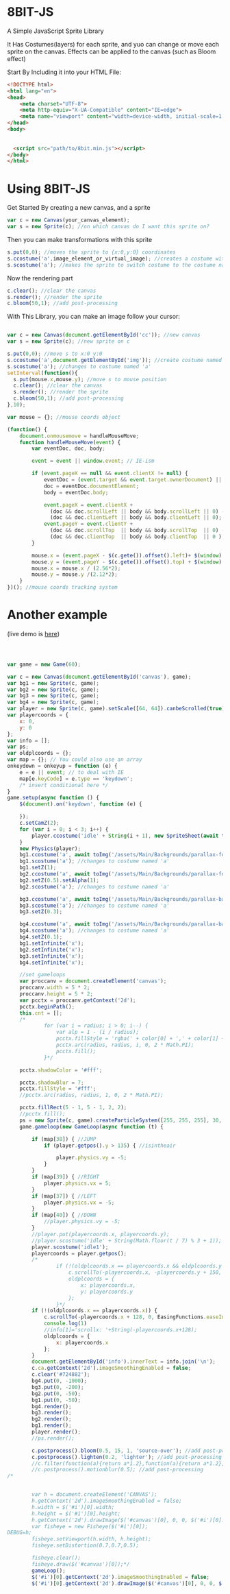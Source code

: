 # 8BIT-JS
A Simple JavaScript Sprite Library

It Has Costumes(layers) for each sprite, and yuo can change or move each sprite on the canvas.
Effects can be applied to the canvas (such as Bloom effect)

Start By Including it into your HTML File:
```html
<!DOCTYPE html>
<html lang="en">
<head>
    <meta charset="UTF-8">
    <meta http-equiv="X-UA-Compatible" content="IE=edge">
    <meta name="viewport" content="width=device-width, initial-scale=1.0">
</head>
<body>
    
  
  <script src="path/to/8bit.min.js"></script>
</body>
</html>
```

<h1>Using 8BIT-JS</h1>

Get Started By creating a new canvas, and a sprite

```js
var c = new Canvas(your_canvas_element);
var s = new Sprite(c); //on which canvas do I want this sprite on?
```
Then you can make transformations with this sprite

```js
s.put(0,0); //moves the sprite to {x:0,y:0} coordinates
s.ccostume('a',image_element_or_virtual_image); //creates a costume with the name 'a' for sprite s with image_element_or_virtual_image as image
s.scostume('a'); //makes the sprite to switch costume to the costume named 'a'
```

Now the rendering part

```js
c.clear(); //clear the canvas
s.render(); //render the sprite
c.bloom(50,1); //add post-processing
```

With This Library, you can make an image follow your cursor:

```js

var c = new Canvas(document.getElementById('cc')); //new canvas
var s = new Sprite(c); //new sprite on c

s.put(0,0); //move s to x:0 y:0
s.ccostume('a',document.getElementById('img')); //create costume named 'a' for s with '#img' (html selector) for image
s.scostume('a'); //changes to costume named 'a'
setInterval(function(){
  s.put(mouse.x,mouse.y); //move s to mouse position
  c.clear(); //clear the canvas
  s.render(); //render the sprite
  c.bloom(50,1); //add post-processing
},10);

var mouse = {}; //mouse coords object

(function() {
    document.onmousemove = handleMouseMove;
    function handleMouseMove(event) {
        var eventDoc, doc, body;

        event = event || window.event; // IE-ism

        if (event.pageX == null && event.clientX != null) {
            eventDoc = (event.target && event.target.ownerDocument) || document;
            doc = eventDoc.documentElement;
            body = eventDoc.body;

            event.pageX = event.clientX +
              (doc && doc.scrollLeft || body && body.scrollLeft || 0) -
              (doc && doc.clientLeft || body && body.clientLeft || 0);
            event.pageY = event.clientY +
              (doc && doc.scrollTop  || body && body.scrollTop  || 0) -
              (doc && doc.clientTop  || body && body.clientTop  || 0 );
        }

        mouse.x = (event.pageX - $(c.gete()).offset().left)+ $(window).scrollLeft();
        mouse.y = (event.pageY - $(c.gete()).offset().top) + $(window).scrollTop();
        mouse.x = mouse.x / (2.56*2);
        mouse.y = mouse.y /(2.12*2);
    }
})(); //mouse coords tracking system
```






# Another example
(live demo is [here](https://adrianvla.github.io/8BIT-JS-Example/))
```js



var game = new Game(60);

var c = new Canvas(document.getElementById('canvas'), game);
var bg1 = new Sprite(c, game);
var bg2 = new Sprite(c, game);
var bg3 = new Sprite(c, game);
var bg4 = new Sprite(c, game);
var player = new Sprite(c, game).setScale([64, 64]).canbeScrolled(true).isInFront(true).put(320 / 2 - (64 / 2), 0);
var playercoords = {
    x: 0,
    y: 0
};
var info = [];
var ps;
var oldplcoords = {};
var map = {}; // You could also use an array
onkeydown = onkeyup = function (e) {
    e = e || event; // to deal with IE
    map[e.keyCode] = e.type == 'keydown';
    /* insert conditional here */
}
game.setup(async function () {
    $(document).on('keydown', function (e) {

    });
    c.setCamZ(2);
    for (var i = 0; i < 3; i++) {
        player.ccostume('idle' + String(i + 1), new SpriteSheet(await toImg('/assets/Main/Player/Player-Idle-24x24.png'), 24, 24).get(i));
    }
    new Physics(player);
    bg1.ccostume('a', await toImg('/assets/Main/Backgrounds/parallax-forest-trees-01.png')); //create costume named 'a' for s with '#img' (html selector) for image
    bg1.scostume('a'); //changes to costume named 'a'
    bg1.setZ(1);
    bg2.ccostume('a', await toImg('/assets/Main/Backgrounds/parallax-forest-trees-02.png')); //create costume named 'a' for s with '#img' (html selector) for image
    bg2.setZ(0.5).setAlpha(1);
    bg2.scostume('a'); //changes to costume named 'a'

    bg3.ccostume('a', await toImg('/assets/Main/Backgrounds/parallax-background-mountains.png')); //create costume named 'a' for s with '#img' (html selector) for image
    bg3.scostume('a'); //changes to costume named 'a'
    bg3.setZ(0.3);

    bg4.ccostume('a', await toImg('/assets/Main/Backgrounds/parallax-background-sky.png')); //create costume named 'a' for s with '#img' (html selector) for image
    bg4.scostume('a'); //changes to costume named 'a'
    bg4.setZ(0.1);
    bg1.setInfinite('x');
    bg2.setInfinite('x');
    bg3.setInfinite('x');
    bg4.setInfinite('x');

    //set gameloops
    var proccanv = document.createElement('canvas');
    proccanv.width = 5 * 2;
    proccanv.height = 5 * 2;
    var pcctx = proccanv.getContext('2d');
    pcctx.beginPath();
    this.cnt = [];
    /*
            for (var i = radius; i > 0; i--) {
                var alp = 1 - (i / radius);
                pcctx.fillStyle = 'rgba(' + color[0] + ',' + color[1] + ',' + color[2] + ',' + String(alp) + ')';
                pcctx.arc(radius, radius, i, 0, 2 * Math.PI);
                pcctx.fill();
            }*/

    pcctx.shadowColor = '#fff';

    pcctx.shadowBlur = 7;
    pcctx.fillStyle = '#fff';
    //pcctx.arc(radius, radius, 1, 0, 2 * Math.PI);

    pcctx.fillRect(5 - 1, 5 - 1, 2, 2);
    //pcctx.fill();
    ps = new Sprite(c, game).createParticleSystem([255, 255, 255], 30, 0.3, null, [0, 0], proccanv).canbeScrolled(false);
    game.gameloop(new GameLoop(async function (t) {

        if (map[38]) { //JUMP
            if (player.getpos().y > 135) { //isintheair

                player.physics.vy = -5;
            }
        }
        if (map[39]) { //RIGHT
            player.physics.vx = 5;
        }
        if (map[37]) { //LEFT
            player.physics.vx = -5;
        }
        if (map[40]) { //DOWN
            //player.physics.vy = -5;
        }
        //player.put(playercoords.x, playercoords.y);
        //player.scostume('idle' + String(Math.floor(t / 7) % 3 + 1));
        player.scostume('idle1');
        playercoords = player.getpos();
        /*
                if (!(oldplcoords.x == playercoords.x && oldplcoords.y == playercoords.y)) {
                    c.scrollTo(-playercoords.x, -playercoords.y + 150, EasingFunctions.easeInOutQuad);
                    oldplcoords = {
                        x: playercoords.x,
                        y: playercoords.y
                    };
                }*/
        if (!(oldplcoords.x == playercoords.x)) {
            c.scrollTo(-playercoords.x + 128, 0, EasingFunctions.easeInOutQuad);
            console.log(1)
            //info[1]='scrollx: '+String(-playercoords.x+128);
            oldplcoords = {
                x: playercoords.x
            };
        }
        document.getElementById('info').innerText = info.join('\n');
        c.ca.getContext('2d').imageSmoothingEnabled = false;
        c.clear('#724882');
        bg4.put(0, -1000);
        bg3.put(0, -200);
        bg2.put(0, -50);
        bg1.put(0, -50);
        bg4.render();
        bg3.render();
        bg2.render();
        bg1.render();
        player.render();
        //ps.render();

        c.postprocess().bloom(0.5, 15, 1, 'source-over'); //add post-processing
        c.postprocess().lighten(0.2, 'lighter'); //add post-processing
        //c.filter(function(a){return a*1.2},function(a){return a*1.2},function(a){return a*1.2});
        //c.postprocess().motionblur(0.5); //add post-processing
/*


        var h = document.createElement('CANVAS');
        h.getContext('2d').imageSmoothingEnabled = false;
        h.width = $('#i')[0].width;
        h.height = $('#i')[0].height;
        h.getContext('2d').drawImage($('#canvas')[0], 0, 0, $('#i')[0].width, $('#i')[0].height);
        var fisheye = new Fisheye($('#i')[0]);
DEBUG=h;
        fisheye.setViewport(h.width, h.height);
        fisheye.setDistortion(0.7,0.7,0.5);

        fisheye.clear();
        fisheye.draw($('#canvas')[0]);*/
        gameLoop();
        $('#i')[0].getContext('2d').imageSmoothingEnabled = false;
        $('#i')[0].getContext('2d').drawImage($('#canvas')[0], 0, 0, $('#i')[0].width, $('#i')[0].height);
















    }));

});

var DEBUG;
var filterStrength = 20;
var frameTime = 0,
    lastLoop = new Date,
    thisLoop;

function gameLoop() {
    // ...
    var thisFrameTime = (thisLoop = new Date) - lastLoop;
    frameTime += (thisFrameTime - frameTime) / filterStrength;
    lastLoop = thisLoop;
}

// Report the fps only every second, to only lightly affect measurements
setInterval(function () {
    info[0] = (1000 / frameTime).toFixed(1) + " fps";
}, 1000);
var mouse = {}; //mouse coords object

(function () {
    $("#i")[0].onmousemove = handleMouseMove;

    function handleMouseMove(event) {
        var eventDoc, doc, body;

        event = event || window.event; // IE-ism

        if (event.pageX == null && event.clientX != null) {
            eventDoc = (event.target && event.target.ownerDocument) || document;
            doc = eventDoc.documentElement;
            body = eventDoc.body;

            event.pageX = event.clientX +
                (doc && doc.scrollLeft || body && body.scrollLeft || 0) -
                (doc && doc.clientLeft || body && body.clientLeft || 0);
            event.pageY = event.clientY +
                (doc && doc.scrollTop || body && body.scrollTop || 0) -
                (doc && doc.clientTop || body && body.clientTop || 0);
        }

        mouse.x = (event.pageX - $(c.gete()).offset().left) + $(window).scrollLeft();
        mouse.y = (event.pageY - $(c.gete()).offset().top) + $(window).scrollTop();
        mouse.x = mouse.x;
        mouse.y = mouse.y;
    }
})(); //mouse coords tracking system
```


# Documentation

## Canvas(Dom_canvas_element,game)

### .img(src,x,y)
draws the image with src "src" and on the coords [x,y]

### .imge(src,x,y,potentialWidth,potentialHeight)
draws the image with src "src" and on the coords [x,y] with optional Width and Height

### .dataURL(type,encoderOptions)
more docs at https://developer.mozilla.org/en-US/docs/Web/API/HTMLCanvasElement/toDataURL

### .imgo(Image_object, x,y,callback)
On load of Image_object (that should be declared as new Image()), the image will be drawn at x,y position on the canvas and the callback will be called

### .ctx()
returns the 2d context of the canvas

### .fr(style,x,y,width,height)
basic fillrect

### .get(x,y)
get the hex color value at x,y

### .plasma(Intensity)
cool graphical effect

### .postprocess()
####    .bloom(intensity, radius, quality, operation)
operation is the context globalCompositeOperation like blend mode

####    .lighten (alpha, operation)
same as bloom

####    .motionblur(alpha)
explains everything

### .filter(red_function, green_function, blue_function)
filters every pixel of the canvas using red, green, and blue functions that should return a value between 0 and 255

### .clear(color)
color is optional for color of the clear. Functions a little bit like .fr(color,0,0,canvas_width,canvas_height)

### .gete()
returns the DOM canvas element of the canvas

### .getSprites()
returns all of the sprites that are on the canvas

### .scrollTo(x,y,easing_function)
scrolls to x,y, with an easing function that inputs and outputs integers between 0 and 1

### .setCamZ(z_index)
sets the z-index of the camera


## ParticleSystem(sprite, color, count, speed, to, from, texture)
texture is an Image like texture = new Image()

### .destroy()
destroys the particle system

## Sprite(Canvas, Game, z_index)

### .createPhysics(physx)
doesn't do anything

### .createParticleSystem(color, count, speed, to, from, texture)
Creates a particle system on sprite, sprite is now a particle system

### .setInfinite(isInfinite)
If true, enables infinite scrolling

### .render()
renders the sprite on the canvas

### .move(dx,dy)
moves by dx,dy <- those are relative values

### .put(x,y)
moves to x,y

### .getpos()
returns the position of the sprite

### .get()
returns the sprite

### .ccostume(costume_name,new_costume)
Like in scratch, changes the costume with the name costume_name to new_costume that's an image

### .scostume(costume_name)
changes the costume to costume_name of the sprite

### .stamp()
renders the sprite, same as render()

### .canbeScrolled(Q)
If Q is true, the sprite will be able to be scrolled. If Q is false, the sprite will have like position:absolute

### .setZ(z_index)
sets the z index of the sprite

### .isInFront(yes_or_no)
Is in front of every other sprite

### .setAlpha(alpha)
sets the opacity of the sprite

### .setScale(scale)
sets the scale of the sprite
### .destroy()
destroys the sprite


## Game(updates_per_second)

### .setup(function)
runs the setup function once, used to load everything

### .gameloop(Game_Loop)
attaches a new game loop to the game

### .destroy()
destroys the game

## GameLoop(function)
To be attached to Game, this will run at the games updates_per_second

### .setActive(boolean)
Will run or no

### .setinterval(id,game)
will add an interval to the game, not recommended to use

### .destroy()
destroys the gameloop

## SpriteSheet(Image,single_sprite_width,single_sprite_height)

### .get(num)
will give you an image at the num position. Num is the sprite number. Counting from left to right, top to bottom.

## Physics(sprite)
not recommended



# credits

using Stackblur @copyright (c) 2010 Mario Klingemann
using Fisheye.js Copyright (c) 2015 Eric Leong
using the Background images and font that I've downloaded from Itch.io, I don't remember the names of the creators. If you are the creator and wish to claim your credit here, please write this in issues. Thank you! :)

# License

### By using, adapting, downloading this in any shape or form, you agree to [CC By Sa](https://creativecommons.org/licenses/by-sa/4.0/). This work is licensed under this license (except for Fisheye.js and Stackblur whose copyrights are reserved to their respectful owners)



